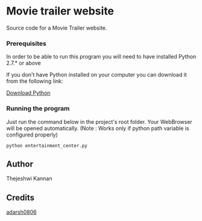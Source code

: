 # Movie trailer website
Source code for a Movie Trailer website.

### Prerequisites

In order to be able to run this program you will need to have installed Python 2.7.* or above

If you don't have Python installed on your computer you can download it from the following link:

[Download Python](https://www.python.org/downloads/)

### Running the program

Just run the command below in the project's root folder. Your WebBrowser will be opened automatically. (Note : Works only if python path variable is configured properly)

```
python entertainment_center.py
```

## Author

Thejeshwi Kannan

## Credits
[adarsh0806](https://github.com/adarsh0806/ud036_StarterCode)
